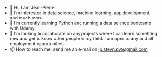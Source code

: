 - 👋 Hi, I am Jean-Pierre
- 👀 I’m interested in data science, machine learning, app development, and much more. 
- 🌱 I’m currently learning Python and running a data science bootcamp with Udemy. 
- 💞️ I’m looking to collaborate on any projects where I can learn somehting new and get to know other people in my field. I am open to any and all employment opportunities. 
- 📫 How to reach me; send me an e-mail on jp.steyn.pvt@gmail.com 

<!---
SnowFox76/SnowFox76 is a ✨ special ✨ repository because its `README.md` (this file) appears on your GitHub profile.
You can click the Preview link to take a look at your changes.
--->
